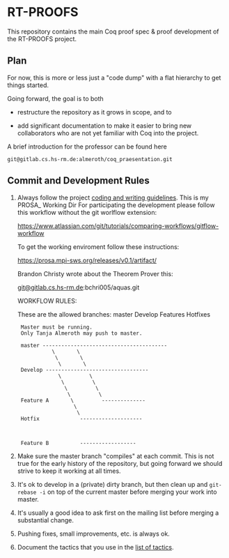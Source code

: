 # RT-PROOFS

This repository contains the main Coq proof spec & proof development of the RT-PROOFS project.


## Plan

For now, this is more or less just a "code dump" with a flat hierarchy to get things started.

Going forward, the goal is to both

- restructure the repository as it grows in scope, and to

- add significant documentation to make it easier to bring new collaborators who are not yet familiar with Coq into the project.
 

A brief introduction for the professor can be found here

    git@gitlab.cs.hs-rm.de:almeroth/coq_praesentation.git


## Commit and Development Rules

1. Always follow the project [coding and writing guidelines](doc/guidelines.md).
    This is my PROSA_ Working Dir
    For participating the development please follow this workflow without the git worlflow extension:
 
     https://www.atlassian.com/git/tutorials/comparing-workflows/gitflow-workflow 

    To get the working enviroment follow these instructions:
 
    https://prosa.mpi-sws.org/releases/v0.1/artifact/ 
    
    Brandon Christy wrote about the Theorem Prover this:
    
    git@gitlab.cs.hs-rm.de:bchri005/aquas.git
    

    WORKFLOW RULES:

    These are the allowed branches:
        master
        Develop
        Features
        Hotfixes
        
        Master must be running.
        Only Tanja Almeroth may push to master.
        
        master ----------------------------------------
                  \       \
                   \       \
                    \       \
        Develop ---------------------------------
                    \         \      
                     \         \      
                      \         \        
                       \         \     
        Feature A       \         --------------
                         \            
                          \  
        Hotfix             --------------------



        Feature B          ------------------

2. Make sure the master branch "compiles" at each commit. This is not true for the early history of the repository, but going forward we should strive to keep it working at all times. 

3. It's ok to develop in a (private) dirty branch, but then clean up and `git-rebase -i` on top of the current master before merging your work into master.

4. It's usually a good idea to ask first on the mailing list before merging a substantial change.

5. Pushing fixes, small improvements, etc. is always ok. 

6. Document the tactics that you use in the [list of tactics](doc/tactics.md).
